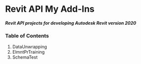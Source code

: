 # Revit API My Add-Ins
##### Revit API projects for developing Autodesk Revit version 2020
### Table of Contents 
1. DataUnwrapping
2. ElmntPrTraining
3. SchemaTest
